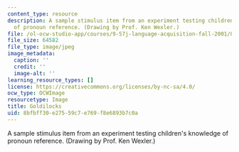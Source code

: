 ```yaml
---
content_type: resource
description: A sample stimulus item from an experiment testing children's knowledge
  of pronoun reference. (Drawing by Prof. Ken Wexler.)
file: /ol-ocw-studio-app/courses/9-57j-language-acquisition-fall-2001/8bfbff30e27559c7e769f8e6893b7c0a_chp_9_57_goldilocks.jpg
file_size: 64582
file_type: image/jpeg
image_metadata:
  caption: ''
  credit: ''
  image-alt: ''
learning_resource_types: []
license: https://creativecommons.org/licenses/by-nc-sa/4.0/
ocw_type: OCWImage
resourcetype: Image
title: Goldilocks
uid: 8bfbff30-e275-59c7-e769-f8e6893b7c0a
---
```

A sample stimulus item from an experiment testing children's knowledge of pronoun reference. (Drawing by Prof. Ken Wexler.)